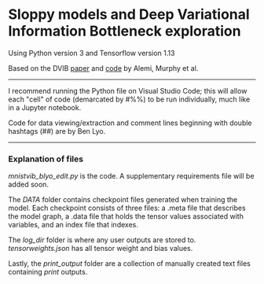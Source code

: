 # Sloppy models and Deep Variational Information Bottleneck exploration

Using Python version 3 and Tensorflow version 1.13

Based on the DVIB [paper](https://openreview.net/forum?id=HyxQzBceg) and [code](https://github.com/alexalemi/vib_demo) by Alemi, Murphy et al.

---
I recommend running the Python file on Visual Studio Code; this will allow each "cell" of code (demarcated by #%%) to be run individually, much like in a Jupyter notebook.

Code for data viewing/extraction and comment lines beginning with double hashtags (##) are by Ben Lyo.

---
### Explanation of files

*mnistvib_blyo_edit.py* is the code. A supplementary requirements file will be added soon.

The *DATA* folder contains checkpoint files generated when training the model. Each checkpoint consists of three files: a .meta file that describes the model graph, a .data file that holds the tensor values associated with variables, and an index file that indexes.

The *log_dir* folder is where any user outputs are stored to. *tensorweights.json* has all tensor weight and bias values.

Lastly, the *print_output* folder are a collection of manually created text files containing *print* outputs.